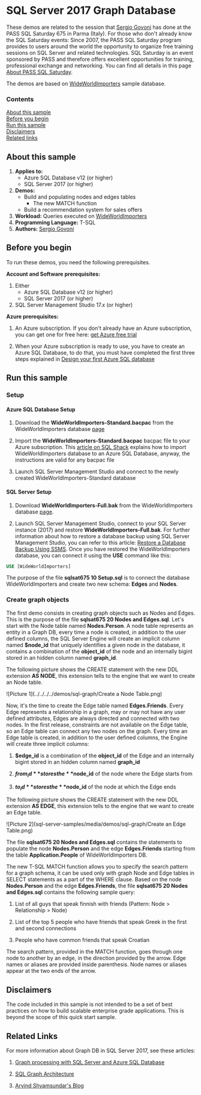 # SQL Server 2017 Graph Database

These demos are related to the session that [Sergio Govoni](https://mvp.microsoft.com/it-it/PublicProfile/4029181?fullName=Sergio%20Govoni) has done at the PASS SQL Saturday 675 in Parma (Italy). For those who don't already know the SQL Saturday events: Since 2007, the PASS SQL Saturday program provides to users around the world the opportunity to organize free training sessions on SQL Server and related technologies. SQL Saturday is an event sponsored by PASS and therefore offers excellent opportunities for training, professional exchange and networking. You can find all details in this page [About PASS SQL Saturday](http://www.sqlsaturday.com/about.aspx).

The demos are based on [WideWorldImporters](https://github.com/Microsoft/sql-server-samples/tree/master/samples/databases/wide-world-importers) sample database.

### Contents

[About this sample](#about-this-sample)<br/>
[Before you begin](#before-you-begin)<br/>
[Run this sample](#run-this-sample)<br/>
[Disclaimers](#disclaimers)<br/>
[Related links](#related-links)<br/>

<a name=about-this-sample></a>

## About this sample

1. **Applies to:**
	- Azure SQL Database v12 (or higher)
	- SQL Server 2017 (or higher)
2. **Demos:**
	- Build and populating nodes and edges tables
        - The new MATCH function
	- Build a recommendation system for sales offers
3. **Workload:**  Queries executed on [WideWorldImporters](https://github.com/Microsoft/sql-server-samples/releases/tag/wide-world-importers-v1.0)
4. **Programming Language:** T-SQL
5. **Authors:** [Sergio Govoni](https://mvp.microsoft.com/it-it/PublicProfile/4029181?fullName=Sergio%20Govoni)

<a name=before-you-begin></a>

## Before you begin

To run these demos, you need the following prerequisites.

**Account and Software prerequisites:**

1. Either
	- Azure SQL Database v12 (or higher)
	- SQL Server 2017 (or higher)
2. SQL Server Management Studio 17.x (or higher)

**Azure prerequisites:**

1. An Azure subscription. If you don't already have an Azure subscription, you can get one for free here: [get Azure free trial](https://azure.microsoft.com/en-us/free/)

2. When your Azure subscription is ready to use, you have to create an Azure SQL Database, to do that, you must have completed the first three steps explained in [Design your first Azure SQL database](https://docs.microsoft.com/en-us/azure/sql-database/sql-database-design-first-database)

<a name=run-this-sample></a>

## Run this sample

### Setup

#### Azure SQL Database Setup

1. Download the **WideWorldImporters-Standard.bacpac** from the WideWorldImporters database [page](https://github.com/Microsoft/sql-server-samples/releases/tag/wide-world-importers-v1.0)

2. Import the **WideWorldImporters-Standard.bacpac** bacpac file to your Azure subscription. This [article on SQL Shack](https://www.sqlshack.com/import-sample-bacpac-file-azure-sql-database/) explains how to import WideWorldImporters database to an Azure SQL Database, anyway, the instructions are valid for any bacpac file

3. Launch SQL Server Management Studio and connect to the newly created WideWorldImporters-Standard database

#### SQL Server Setup

1. Download **WideWorldImporters-Full.bak** from the WideWorldImporters database [page](https://github.com/Microsoft/sql-server-samples/releases/tag/wide-world-importers-v1.0).

2. Launch SQL Server Management Studio, connect to your SQL Server instance (2017) and restore **WideWorldImporters-Full.bak**. For further information about how to restore a database backup using SQL Server Management Studio, you can refer to this article: [Restore a Database Backup Using SSMS](https://docs.microsoft.com/en-us/sql/relational-databases/backup-restore/restore-a-database-backup-using-ssms). Once you have restored the WideWorldImporters database, you can connect it using the **USE** command like this:

```SQL
USE [WideWorldImporters]
```

The purpose of the file **sqlsat675 10 Setup.sql** is to connect the database WideWorldImporters and create two new schema: **Edges** and **Nodes**.


### Create graph objects

The first demo consists in creating graph objects such as Nodes and Edges. This is the purpose of the file **sqlsat675 20 Nodes and Edges.sql**. Let's start with the Node table named **Nodes.Person**. A node table represents an entity in a Graph DB, every time a node is created, in addition to the user defined columns, the SQL Server Engine will create an implicit column named **$node_id** that uniquely identifies a given node in the database, it contains a combination of the **object_id** of the node and an internally bigint stored in an hidden column named **graph_id**.

The following picture shows the CREATE statement with the new DDL extension **AS NODE**, this extension tells to the engine that we want to create an Node table.

![Picture 1](../../../../demos/sql-graph/Create a Node Table.png)

Now, it's the time to create the Edge table named **Edges.Friends**. Every Edge represents a relationship in a graph, may or may not have any user defined attributes, Edges are always directed and connected with two nodes. In the first release, constraints are not available on the Edge table, so an Edge table can connect any two nodes on the graph. Every time an Edge table is created, in addition to the user defined columns, the Engine will create three implicit columns:

1. **$edge_id** is a combination of the **object_id** of the Edge and an internally bigint stored in an hidden column named **graph_id**

2. **$from_id** stores the **$node_id** of the node where the Edge starts from

3. **$to_id** stores the **$node_id** of the node at which the Edge ends


The following picture shows the CREATE statement with the new DDL extension **AS EDGE**, this extension tells to the engine that we want to create an Edge table.

![Picture 2](sql-server-samples/media/demos/sql-graph/Create an Edge Table.png)

The file **sqlsat675 20 Nodes and Edges.sql** contains the statements to populate the node **Nodes.Person** and the edge **Edges.Friends** starting from the table **Application.People** of WideWorldImporters DB.

The new T-SQL MATCH function allows you to specify the search pattern for a graph schema, it can be used only with graph Node and Edge tables in SELECT statements as a part of the WHERE clause. Based on the node **Nodes.Person** and the edge **Edges.Friends**, the file **sqlsat675 20 Nodes and Edges.sql** contains the following sample query:

1. List of all guys that speak finnish with friends (Pattern: Node > Relationship > Node)

2. List of the top 5 people who have friends that speak Greek in the first and second connections

3. People who have common friends that speak Croatian

The search pattern, provided in the MATCH function, goes through one node to another by an edge, in the direction provided by the arrow. Edge names or aliases are provided inside parenthesis. Node names or aliases appear at the two ends of the arrow.

<a name=disclaimers></a>

## Disclaimers

The code included in this sample is not intended to be a set of best practices on how to build scalable enterprise grade applications. This is beyond the scope of this quick start sample.

<a name=related-links></a>

## Related Links

For more information about Graph DB in SQL Server 2017, see these articles:

1. [Graph processing with SQL Server and Azure SQL Database](https://docs.microsoft.com/en-us/sql/relational-databases/graphs/sql-graph-overview)

2. [SQL Graph Architecture](https://docs.microsoft.com/en-us/sql/relational-databases/graphs/sql-graph-architecture)

3. [Arvind Shyamsundar's Blog](https://blogs.msdn.microsoft.com/arvindsh/)
